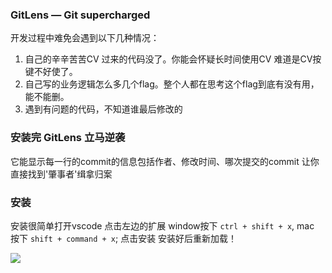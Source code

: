 <!--
title: VSCode之git插件显示当前commit信息,
categories: 技术,
path: /articleDetail,
comments: true,
date: 2019-06-14 14:31:04,
tags: ,
keywords: ,
description: ,
photos: microsoft
-->

### GitLens — Git supercharged

开发过程中难免会遇到以下几种情况：
1. 自己的辛辛苦苦CV 过来的代码没了。你能会怀疑长时间使用CV 难道是CV按键不好使了。
2. 自己写的业务逻辑怎么多几个flag。整个人都在思考这个flag到底有没有用，能不能删。 
3. 遇到有问题的代码，不知道谁最后修改的

### 安装完 GitLens 立马逆袭
它能显示每一行的commit的信息包括作者、修改时间、哪次提交的commit
让你直接找到'肇事者'缉拿归案

### 安装

安装很简单打开vscode 点击左边的扩展
window按下 `ctrl + shift + x`,
mac 按下 `shift + command + x`;
点击安装 安装好后重新加载！

![](https://cdn.jsdelivr.net/gh/qiang520184/cdn@1.4.4/images/vscode/gitLens.png)

